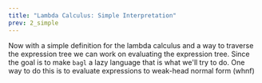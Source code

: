 ```yaml
---
title: "Lambda Calculus: Simple Interpretation"
prev: 2_simple
---
```


Now with a simple definition for the lambda calculus and a way to traverse the expression tree we can work on evaluating the expression tree. Since the goal is to make `bagl` a lazy language that is what we'll try to do. One way to do this is to evaluate expressions to weak-head normal form (whnf)